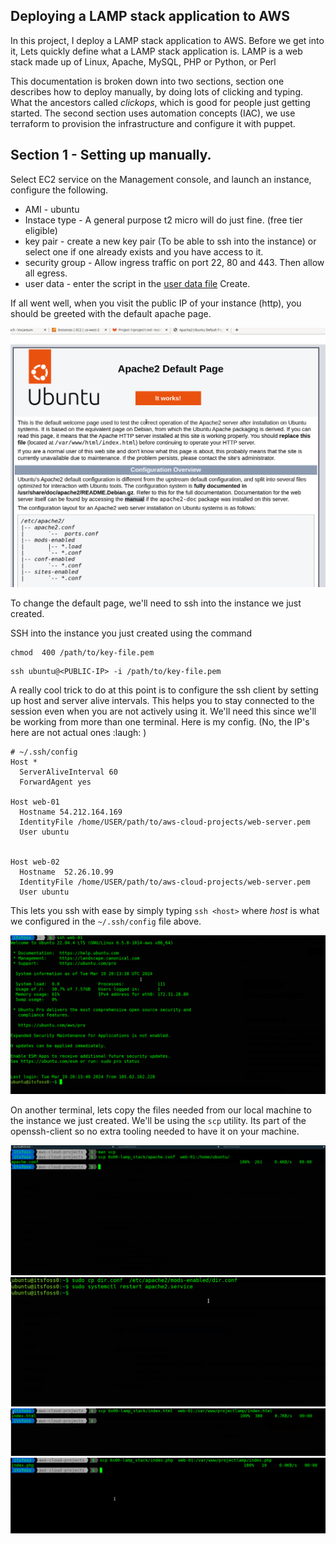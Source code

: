 ## Deploying a LAMP stack application to AWS

In this project, I deploy a LAMP stack application to AWS. Before we get into it, Lets quickly define what a LAMP stack application is.  LAMP is a web stack made up of Linux, Apache, MySQL, PHP or Python, or Perl

This documentation is broken down into two sections, section one describes how to deploy manually, by doing lots of clicking and typing. What the ancestors called _clickops_, which is good for people just getting started. The second section uses automation concepts (IAC), we use terraform to provision the infrastructure and configure it with puppet. 


## Section 1 - Setting up manually. 
Select EC2 service on the Management console, and launch an instance, configure the following. 
- AMI - ubuntu
- Instace type - A general purpose t2 micro will do just fine. (free tier eligible)
- key pair - create a new key pair (To be able to ssh into the instance) or select one if one already exists and you have access to it. 
- security group - Allow ingress traffic on port 22, 80 and 443. Then allow all egress.
- user data - enter the script in the [user data file](./user-data.sh)
Create. 

If all went well, when you visit the public IP of your instance (http), you should be greeted with the default apache page. 

![default apache page](./assets/apache-default-page.png)

To change the default page, we'll need to ssh into the instance we just created. 

SSH into the instance you just created using the command 
```
chmod  400 /path/to/key-file.pem
```

```
ssh ubuntu@<PUBLIC-IP> -i /path/to/key-file.pem
```

A really cool trick to do at this point is to configure the ssh client by setting up host and server alive intervals. This helps you to stay connected to the session even when you are not actively using it. We'll need this since we'll be working from more than one terminal.  Here is my config. (No, the IP's here are not actual ones :laugh: )

```ssh
# ~/.ssh/config
Host * 
  ServerAliveInterval 60
  ForwardAgent yes

Host web-01
  Hostname 54.212.164.169
  IdentityFile /home/USER/path/to/aws-cloud-projects/web-server.pem
  User ubuntu


Host web-02
  Hostname  52.26.10.99
  IdentityFile /home/USER/path/to/aws-cloud-projects/web-server.pem
  User ubuntu
```

This lets you ssh with ease by simply typing ```ssh <host>``` where _host_ is what we configured  in the ```~/.ssh/config``` file above. 

![ssh](./assets/ssh-web-01.png)


On another terminal, lets copy the files needed from our local machine to the instance we just created. 
We'll be using the `scp` utility. Its part of the openssh-client so no extra tooling needed to have it on your machine. 

![scp](./assets/scp.png)
![scp](./assets/scp-dir.conf.png)
![scp](./assets/scp-index.html.png)
![scp](./assets/scp-index.php.png)
